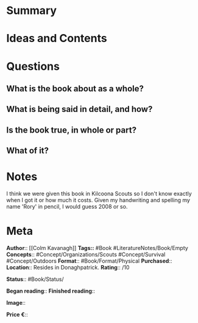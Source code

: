 # Summary

# Ideas and Contents

# Questions
## What is the book about as a whole?

## What is being said in detail, and how?

## Is the book true, in whole or part?

## What of it?

# Notes
I think we were given this book in Kilcoona Scouts so I don't know exactly when I got it or how much it costs. Given my handwriting and spelling my name 'Rory' in pencil, I would guess 2008 or so.

# Meta
**Author**:: [[Colm Kavanagh]]
**Tags::** #Book #LiteratureNotes/Book/Empty
**Concepts**:: #Concept/Organizations/Scouts #Concept/Survival #Concept/Outdoors
**Format**:: #Book/Format/Physical 
**Purchased**:: 
**Location**:: Resides in Donaghpatrick.
**Rating**:: /10

**Status**:: #Book/Status/

**Began reading**:: 
**Finished reading**:: 

**Image**:: 

**Price €**::
